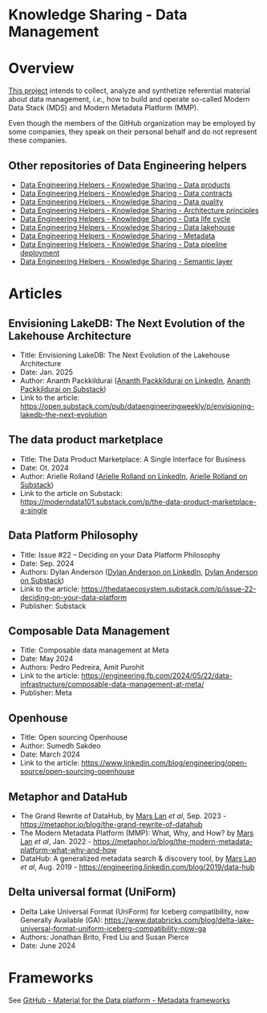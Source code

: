 Knowledge Sharing - Data Management
===================================

# Overview
[This project](https://github.com/data-engineering-helpers/data-management)
intends to collect, analyze and synthetize referential material
about data management, _i.e._, how to build and operate so-called
Modern Data Stack (MDS) and Modern Metadata Platform (MMP).

Even though the members of the GitHub organization may be employed by
some companies, they speak on their personal behalf and do not represent
these companies.

## Other repositories of Data Engineering helpers
* [Data Engineering Helpers - Knowledge Sharing - Data products](https://github.com/data-engineering-helpers/data-products)
* [Data Engineering Helpers - Knowledge Sharing - Data contracts](https://github.com/data-engineering-helpers/data-contracts)
* [Data Engineering Helpers - Knowledge Sharing - Data quality](https://github.com/data-engineering-helpers/data-quality)
* [Data Engineering Helpers - Knowledge Sharing - Architecture principles](https://github.com/data-engineering-helpers/architecture-principles)
* [Data Engineering Helpers - Knowledge Sharing - Data life cycle](https://github.com/data-engineering-helpers/data-life-cycle)
* [Data Engineering Helpers - Knowledge Sharing - Data lakehouse](https://github.com/data-engineering-helpers/data-lakehouse)
* [Data Engineering Helpers - Knowledge Sharing - Metadata](https://github.com/data-engineering-helpers/metadata)
* [Data Engineering Helpers - Knowledge Sharing - Data pipeline deployment](https://github.com/data-engineering-helpers/data-pipeline-deployment)
* [Data Engineering Helpers - Knowledge Sharing - Semantic layer](https://github.com/data-engineering-helpers/semantic-layer)

# Articles

## Envisioning LakeDB: The Next Evolution of the Lakehouse Architecture
* Title: Envisioning LakeDB: The Next Evolution of the Lakehouse Architecture
* Date: Jan. 2025
* Author: Ananth Packkildurai
  ([Ananth Packkildurai on LinkedIn](https://www.linkedin.com/in/ananthdurai/),
  [Ananth Packkildurai on Substack](https://substack.com/@dataengineeringweekly))
* Link to the article: https://open.substack.com/pub/dataengineeringweekly/p/envisioning-lakedb-the-next-evolution

## The data product marketplace
* Title: The Data Product Marketplace: A Single Interface for Business
* Date: Ot. 2024
* Author: Arielle Rolland
  ([Arielle Rolland on LinkedIn](https://www.linkedin.com/in/arielle-rolland-458405106/),
  [Arielle Rolland on Substack](https://substack.com/@ariellerolland))
* Link to the article on Substack:
  https://moderndata101.substack.com/p/the-data-product-marketplace-a-single

## Data Platform Philosophy
* Title: Issue #22 – Deciding on your Data Platform Philosophy
* Date: Sep. 2024
* Authors: Dylan Anderson
  ([Dylan Anderson on LinkedIn](),
  [Dylan Anderson on Substack](https://substack.com/@thedataecosystem))
* Link to the article: https://thedataecosystem.substack.com/p/issue-22-deciding-on-your-data-platform
* Publisher: Substack

## Composable Data Management
* Title: Composable data management at Meta
* Date: May 2024
* Authors: Pedro Pedreira, Amit Purohit
* Link to the article:
  https://engineering.fb.com/2024/05/22/data-infrastructure/composable-data-management-at-meta/
* Publisher: Meta

## Openhouse
* Title: Open sourcing Openhouse
* Author: Sumedh Sakdeo
* Date: March 2024
* Link to the article:
  https://www.linkedin.com/blog/engineering/open-source/open-sourcing-openhouse

## Metaphor and DataHub
* The Grand Rewrite of DataHub,
  by [Mars Lan](https://www.linkedin.com/in/marslan/) _et al_,
  Sep. 2023 - https://metaphor.io/blog/the-grand-rewrite-of-datahub
* The Modern Metadata Platform (MMP): What, Why, and How?
  by [Mars Lan](https://www.linkedin.com/in/marslan/) _et al_,
  Jan. 2022 - https://metaphor.io/blog/the-modern-metadata-platform-what-why-and-how
* DataHub: A generalized metadata search & discovery tool,
  by [Mars Lan](https://www.linkedin.com/in/marslan/) _et al_,
  Aug. 2019 - https://engineering.linkedin.com/blog/2019/data-hub

## Delta universal format (UniForm)
* Delta Lake Universal Format (UniForm) for Iceberg compatibility, now Generally Available (GA):
  https://www.databricks.com/blog/delta-lake-universal-format-uniform-iceberg-compatibility-now-ga
* Authors: Jonathan Brito, Fred Liu and Susan Pierce
* Date: June 2024

# Frameworks
See [GitHub - Material for the Data platform - Metadata frameworks](https://github.com/data-engineering-helpers/metadata/blob/main/README.md#frameworks)
